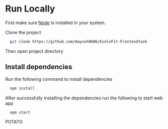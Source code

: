 # Run Locally

First make sure [Node](https://nodejs.org/en/) is installed in your system.

Clone the project

```bash
  git clone https://github.com/Aayush0606/EvolvFit-Frontendtask
```

Then open project directory

## Install dependencies

Run the following command to install dependencies

```bash
  npm install
```

After successfully installing the dependencies run the following to start web app

```bash
  npm start
```
POTATO
